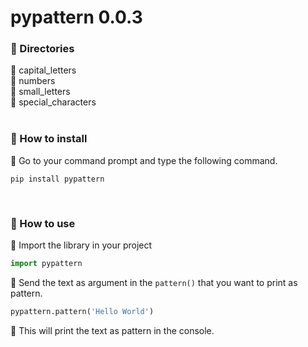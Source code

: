# pypattern 0.0.3

### 🌟 Directories
💫 capital_letters <br />
💫 numbers <br />
💫 small_letters <br />
💫 special_characters <br />
<br />

### 🌟 How to install
💫 Go to your command prompt and type the following command.
```
pip install pypattern
```
<br />

### 🌟 How to use
💫 Import the library in your project
```python
import pypattern
```

💫 Send the text as argument in the ```pattern()``` that you want to print as pattern.
```python
pypattern.pattern('Hello World')
```

💫 This will print the text as pattern in the console.